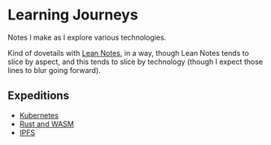 # Learning Journeys

Notes I make as I explore various technologies.

Kind of dovetails with [Lean Notes][], in a way, though Lean Notes tends to slice by aspect, and this tends to slice by technology (though I expect those lines to blur going forward).

[Lean Notes]: f00c3d23-8848-4bb4-8d7a-d009f7344374.md

## Expeditions

- [Kubernetes][k8s]
- [Rust and WASM][metal]
- [IPFS][]

[k8s]: f7ab56ca-06db-4c96-808f-4d0b0ee47819.md
[metal]: a0efb9a5-5ec8-4ced-8c1b-6b6a338277ce.md
[IPFS]: 24079268-feb1-43bd-93ae-daff3da9062e.md
